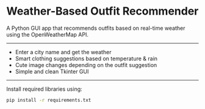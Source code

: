 #  Weather-Based Outfit Recommender

A Python GUI app that recommends outfits based on real-time weather using the OpenWeatherMap API.

---

- Enter a city name and get the weather
- Smart clothing suggestions based on temperature & rain
- Cute image changes depending on the outfit suggestion
- Simple and clean Tkinter GUI

---



Install required libraries using:

```bash
pip install -r requirements.txt
